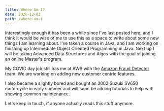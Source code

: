 ```yaml
---
title: Where Am I?
date: 2020-12-02
path: /where-am-i
---
```


Interestingly enough it has been a while since I've last posted here, and I think it would be wise of me to use this
as a space to write about some new things I am learning about.  I've taken a course in Java, and I am working on finishing up
Intermediate Object Oriented Programming in Java.  Next up I will be taking Advanced Data Structures and Algos with the goal
of joining an online Master's program.

My COVID day job still has me at AWS with the [Amazon Fraud Detector](https://aws.amazon.com/fraud-detector/) team.  We are
working on adding new customer centric features.  

I also became a slightly bored and bought an 2002 Suzuki SV650 motorcycle in early summer and will soon be adding 
tutorials to help with showing common maintenance.

Let's keep in touch, if anyone actually reads this stuff anymore.



